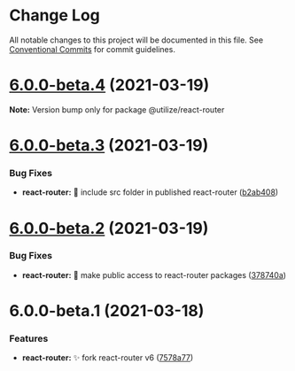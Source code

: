 # Change Log

All notable changes to this project will be documented in this file.
See [Conventional Commits](https://conventionalcommits.org) for commit guidelines.

# [6.0.0-beta.4](https://github.com/MatejBransky/utilize/compare/@utilize/react-router@6.0.0-beta.3...@utilize/react-router@6.0.0-beta.4) (2021-03-19)

**Note:** Version bump only for package @utilize/react-router

# [6.0.0-beta.3](https://github.com/MatejBransky/utilize/compare/@utilize/react-router@6.0.0-beta.2...@utilize/react-router@6.0.0-beta.3) (2021-03-19)

### Bug Fixes

- **react-router:** :bug: include src folder in published react-router ([b2ab408](https://github.com/MatejBransky/utilize/commit/b2ab4089ff1dbbc7623df9c2661419aa80960610))

# [6.0.0-beta.2](https://github.com/MatejBransky/utilize/compare/@utilize/react-router@6.0.0-beta.1...@utilize/react-router@6.0.0-beta.2) (2021-03-19)

### Bug Fixes

- **react-router:** :green_heart: make public access to react-router packages ([378740a](https://github.com/MatejBransky/utilize/commit/378740af7ba9794d5979569fb1f4ccaeca3d9667))

# 6.0.0-beta.1 (2021-03-18)

### Features

- **react-router:** :sparkles: fork react-router v6 ([7578a77](https://github.com/MatejBransky/utilize/commit/7578a773123129a007101bf061e96da2c2b16c13))
